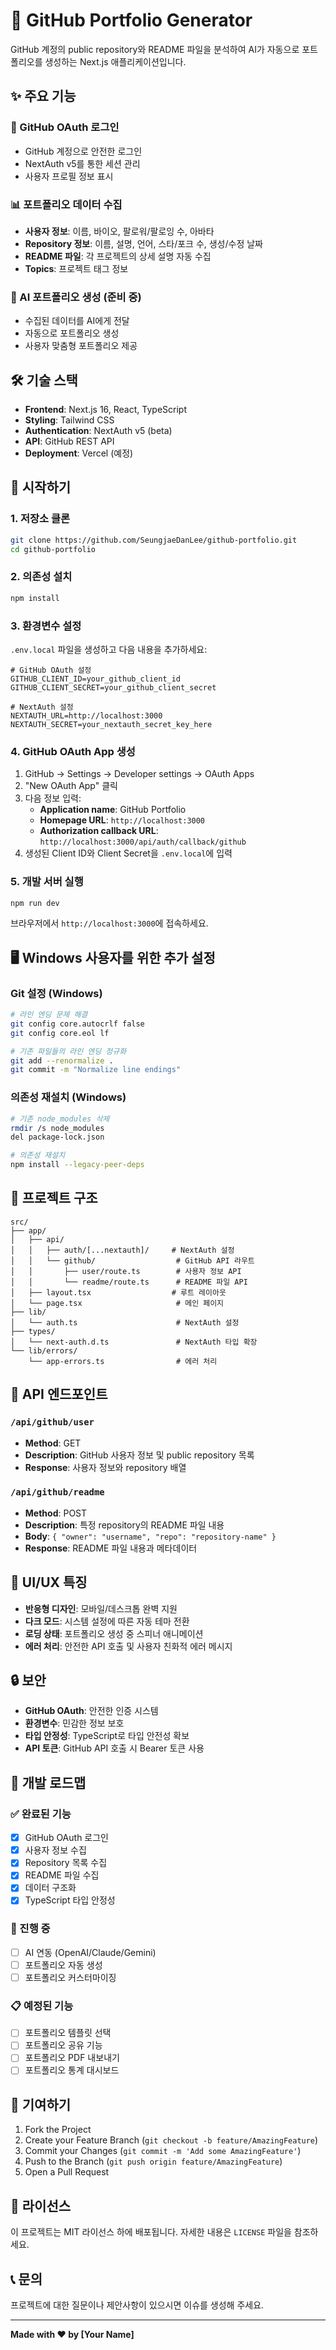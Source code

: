 # 🚀 GitHub Portfolio Generator

GitHub 계정의 public repository와 README 파일을 분석하여 AI가 자동으로 포트폴리오를 생성하는 Next.js 애플리케이션입니다.

## ✨ 주요 기능

### 🔐 GitHub OAuth 로그인

- GitHub 계정으로 안전한 로그인
- NextAuth v5를 통한 세션 관리
- 사용자 프로필 정보 표시

### 📊 포트폴리오 데이터 수집

- **사용자 정보**: 이름, 바이오, 팔로워/팔로잉 수, 아바타
- **Repository 정보**: 이름, 설명, 언어, 스타/포크 수, 생성/수정 날짜
- **README 파일**: 각 프로젝트의 상세 설명 자동 수집
- **Topics**: 프로젝트 태그 정보

### 🤖 AI 포트폴리오 생성 (준비 중)

- 수집된 데이터를 AI에게 전달
- 자동으로 포트폴리오 생성
- 사용자 맞춤형 포트폴리오 제공

## 🛠️ 기술 스택

- **Frontend**: Next.js 16, React, TypeScript
- **Styling**: Tailwind CSS
- **Authentication**: NextAuth v5 (beta)
- **API**: GitHub REST API
- **Deployment**: Vercel (예정)

## 🚀 시작하기

### 1. 저장소 클론

```bash
git clone https://github.com/SeungjaeDanLee/github-portfolio.git
cd github-portfolio
```

### 2. 의존성 설치

```bash
npm install
```

### 3. 환경변수 설정

`.env.local` 파일을 생성하고 다음 내용을 추가하세요:

```env
# GitHub OAuth 설정
GITHUB_CLIENT_ID=your_github_client_id
GITHUB_CLIENT_SECRET=your_github_client_secret

# NextAuth 설정
NEXTAUTH_URL=http://localhost:3000
NEXTAUTH_SECRET=your_nextauth_secret_key_here
```

### 4. GitHub OAuth App 생성

1. GitHub → Settings → Developer settings → OAuth Apps
2. "New OAuth App" 클릭
3. 다음 정보 입력:
   - **Application name**: GitHub Portfolio
   - **Homepage URL**: `http://localhost:3000`
   - **Authorization callback URL**: `http://localhost:3000/api/auth/callback/github`
4. 생성된 Client ID와 Client Secret을 `.env.local`에 입력

### 5. 개발 서버 실행

```bash
npm run dev
```

브라우저에서 `http://localhost:3000`에 접속하세요.

## 🖥️ Windows 사용자를 위한 추가 설정

### Git 설정 (Windows)

```bash
# 라인 엔딩 문제 해결
git config core.autocrlf false
git config core.eol lf

# 기존 파일들의 라인 엔딩 정규화
git add --renormalize .
git commit -m "Normalize line endings"
```

### 의존성 재설치 (Windows)

```bash
# 기존 node_modules 삭제
rmdir /s node_modules
del package-lock.json

# 의존성 재설치
npm install --legacy-peer-deps
```

## 📁 프로젝트 구조

```
src/
├── app/
│   ├── api/
│   │   ├── auth/[...nextauth]/     # NextAuth 설정
│   │   └── github/                  # GitHub API 라우트
│   │       ├── user/route.ts        # 사용자 정보 API
│   │       └── readme/route.ts      # README 파일 API
│   ├── layout.tsx                  # 루트 레이아웃
│   └── page.tsx                     # 메인 페이지
├── lib/
│   └── auth.ts                      # NextAuth 설정
├── types/
│   └── next-auth.d.ts               # NextAuth 타입 확장
└── lib/errors/
    └── app-errors.ts                # 에러 처리
```

## 🔧 API 엔드포인트

### `/api/github/user`

- **Method**: GET
- **Description**: GitHub 사용자 정보 및 public repository 목록
- **Response**: 사용자 정보와 repository 배열

### `/api/github/readme`

- **Method**: POST
- **Description**: 특정 repository의 README 파일 내용
- **Body**: `{ "owner": "username", "repo": "repository-name" }`
- **Response**: README 파일 내용과 메타데이터

## 🎨 UI/UX 특징

- **반응형 디자인**: 모바일/데스크톱 완벽 지원
- **다크 모드**: 시스템 설정에 따른 자동 테마 전환
- **로딩 상태**: 포트폴리오 생성 중 스피너 애니메이션
- **에러 처리**: 안전한 API 호출 및 사용자 친화적 에러 메시지

## 🔒 보안

- **GitHub OAuth**: 안전한 인증 시스템
- **환경변수**: 민감한 정보 보호
- **타입 안정성**: TypeScript로 타입 안전성 확보
- **API 토큰**: GitHub API 호출 시 Bearer 토큰 사용

## 🚧 개발 로드맵

### ✅ 완료된 기능

- [x] GitHub OAuth 로그인
- [x] 사용자 정보 수집
- [x] Repository 목록 수집
- [x] README 파일 수집
- [x] 데이터 구조화
- [x] TypeScript 타입 안정성

### 🔄 진행 중

- [ ] AI 연동 (OpenAI/Claude/Gemini)
- [ ] 포트폴리오 자동 생성
- [ ] 포트폴리오 커스터마이징

### 📋 예정된 기능

- [ ] 포트폴리오 템플릿 선택
- [ ] 포트폴리오 공유 기능
- [ ] 포트폴리오 PDF 내보내기
- [ ] 포트폴리오 통계 대시보드

## 🤝 기여하기

1. Fork the Project
2. Create your Feature Branch (`git checkout -b feature/AmazingFeature`)
3. Commit your Changes (`git commit -m 'Add some AmazingFeature'`)
4. Push to the Branch (`git push origin feature/AmazingFeature`)
5. Open a Pull Request

## 📄 라이선스

이 프로젝트는 MIT 라이선스 하에 배포됩니다. 자세한 내용은 `LICENSE` 파일을 참조하세요.

## 📞 문의

프로젝트에 대한 질문이나 제안사항이 있으시면 이슈를 생성해 주세요.

---

**Made with ❤️ by [Your Name]**
